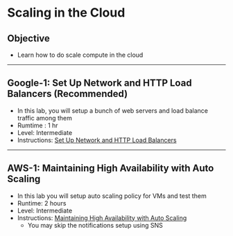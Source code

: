 # Scaling in the Cloud

## Objective

* Learn how to do scale compute in the cloud

---

## Google-1: Set Up Network and HTTP Load Balancers (Recommended)

* In this lab, you will setup a bunch of web servers and load balance traffic among them
* Rumtime : 1 hr
* Level: Intermediate
* Instructions: [Set Up Network and HTTP Load Balancers](https://www.cloudskillsboost.google/focuses/12007?parent=catalog)

---

## AWS-1: Maintaining High Availability with Auto Scaling

* In this lab you will setup auto scaling policy for VMs and test them
* Runtime: 2 hours
* Level: Intermediate
* Instructions: [Maintaining High Availability with Auto Scaling](https://amazon.qwiklabs.com/focuses/54815?parent=catalog)
    - You may skip the notifications setup using SNS
